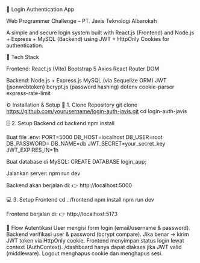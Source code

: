 🔐 Login Authentication App

Web Programmer Challenge – PT. Javis Teknologi Albarokah

A simple and secure login system built with React.js (Frontend) and Node.js + Express + MySQL (Backend) using JWT + HttpOnly Cookies for authentication.

🚀 Tech Stack

Frontend:
React.js (Vite)
Bootstrap 5
Axios
React Router DOM

Backend:
Node.js + Express.js
MySQL (via Sequelize ORM)
JWT (jsonwebtoken)
bcrypt.js (password hashing)
dotenv
cookie-parser
express-rate-limit

⚙️ Installation & Setup
🧩 1. Clone Repository
git clone https://github.com/yourusername/login-auth-javis.git
cd login-auth-javis

🗄️ 2. Setup Backend
cd backend
npm install

Buat file .env:
PORT=5000
DB_HOST=localhost
DB_USER=root
DB_PASSWORD=
DB_NAME=db
JWT_SECRET=your_secret_key
JWT_EXPIRES_IN=1h


Buat database di MySQL:
CREATE DATABASE login_app;


Jalankan server:
npm run dev

Backend akan berjalan di:
👉 http://localhost:5000

💻 3. Setup Frontend
cd ../frontend
npm install
npm run dev

Frontend berjalan di:
👉 http://localhost:5173



🔄 Flow Autentikasi
User mengisi form login (email/username & password).
Backend verifikasi user & password (bcrypt compare).
Jika benar → kirim JWT token via HttpOnly cookie.
Frontend menyimpan status login lewat context (AuthContext).
/dashboard hanya dapat diakses jika JWT valid (middleware).
Logout menghapus cookie dan menghapus sesi.
